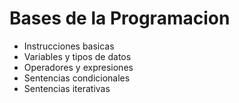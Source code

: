 # Bases de la Programacion

* Instrucciones basicas
* Variables y tipos de datos
* Operadores y expresiones
* Sentencias condicionales
* Sentencias iterativas


